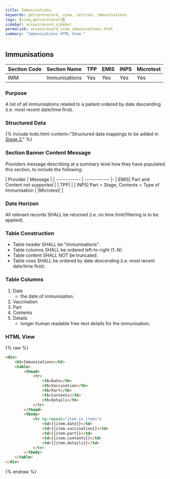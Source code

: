 ```yaml
---
title: Immunisations
keywords: getcarerecord, view, section, immunisations
tags: [view,getcarerecord]
sidebar: accessrecord_sidebar
permalink: accessrecord_view_immunisations.html
summary: "Immunisations HTML View."
---
```


## Immunisations ##

| Section Code | Section Name | TPP | EMIS | INPS | Microtest |
| ------------ | ------------ |-----|------|------|-----------|
| IMM | Immunisations | Yes | Yes | Yes | Yes |

### Purpose ###

A list of all immunisations related to a patient ordered by date descending (i.e. most recent date/time first).

### Structured Data ###

{% include todo.html content="Structured data mappings to be added in [Stage 2.](designprinciples_maturity_model.html)" %}


### Section Banner Content Message ###

Providers message describing at a summary level how they have populated this section, to include the following:

| Provider | Message |
| ------------ | ------------ |-
| EMIS| Part and Content not supported |
| TPP|  |
| INPS|  Part = Stage, Contents = Type of Immunisation  |
|Microtest|   |


### Date Horizon ###

All relevant records SHALL be returned (i.e. no time limit/filtering is to be applied).

### Table Construction ###

- Table header SHALL be "Immunisations".
- Table columns SHALL be ordered left-to-right (1..N).
- Table content SHALL NOT be truncated.
- Table rows SHALL be ordered by date descending (i.e. most recent date/time first).

### Table Columns ###

1. Date
	- the date of immunisation.
2. Vaccination 
3. Part
4. Contents
5. Details
	- longer human readable free-text details for the immunisation.

### HTML View ###

{% raw %}
```html
<div>
	<h2>Immunisations</h2>
	<table>
		<thead>
			<tr>
				<th>Date</th>
				<th>Vaccination</th>
				<th>Part</th>
				<th>Contents</th>
				<th>Details</th>
			</tr>
		</thead>
		<tbody>
			<tr ng-repeat="item in items">
				<td>{{item.date}}</td>
				<td>{{item.vaccination}}</td>
				<td>{{item.part}}</td>
				<td>{{item.contents}}</td>
				<td>{{item.details}}</td>
			</tr>
		</tbody>
	</table>
</div>
```
{% endraw %}
